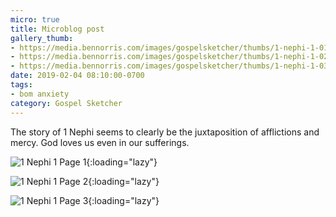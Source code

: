 ```yaml
---
micro: true
title: Microblog post
gallery_thumb:
- https://media.bennorris.com/images/gospelsketcher/thumbs/1-nephi-1-01.jpg
- https://media.bennorris.com/images/gospelsketcher/thumbs/1-nephi-1-02.jpg
- https://media.bennorris.com/images/gospelsketcher/thumbs/1-nephi-1-03.jpg
date: 2019-02-04 08:10:00-0700
tags:
- bom anxiety
category: Gospel Sketcher
---
```


The story of 1 Nephi seems to clearly be the juxtaposition of afflictions and mercy. God loves us even in our sufferings.

![1 Nephi 1 Page 1](https://media.bennorris.com/images/gospelsketcher/bom-anxiety-study/1-nephi-1-01.jpg){:loading="lazy"}

![1 Nephi 1 Page 2](https://media.bennorris.com/images/gospelsketcher/bom-anxiety-study/1-nephi-1-02.jpg){:loading="lazy"}

![1 Nephi 1 Page 3](https://media.bennorris.com/images/gospelsketcher/bom-anxiety-study/1-nephi-1-03.jpg){:loading="lazy"}